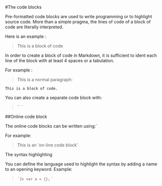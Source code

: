 #The code blocks

Pre-formatted code blocks are used to write programming or to highlight source code. More than a simple pragma, the lines of code of a block of code are literally interpreted.

Here is an example :

>This is a block of code

In order to create a block of code in Markdown, it is sufficient to ident each line of the block with at least 4 spaces or a tabulation.

For example :

>This is a normal paragraph:

	This is a block of code.

You can also create a separate code block with:

>`` `

##Online code block

The online code blocks can be written using:`

For example:

>This is an 'on-line code block'

The syntax highlighting

You can define the language used to highlight the syntax by adding a name to an opening keyword. Example:

>`` `Js
var a = {};
`` `